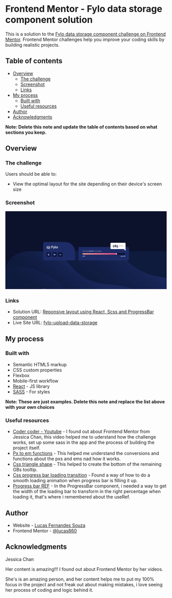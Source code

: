 # Frontend Mentor - Fylo data storage component solution

This is a solution to the [Fylo data storage component challenge on Frontend Mentor](https://www.frontendmentor.io/challenges/fylo-data-storage-component-1dZPRbV5n). Frontend Mentor challenges help you improve your coding skills by building realistic projects. 

## Table of contents

- [Overview](#overview)
  - [The challenge](#the-challenge)
  - [Screenshot](#screenshot)
  - [Links](#links)
- [My process](#my-process)
  - [Built with](#built-with)
  - [Useful resources](#useful-resources)
- [Author](#author)
- [Acknowledgments](#acknowledgments)

**Note: Delete this note and update the table of contents based on what sections you keep.**

## Overview

### The challenge

Users should be able to:

- View the optimal layout for the site depending on their device's screen size

### Screenshot

![](./src/assets/fylo-live.JPG)

### Links

- Solution URL: [Reponsive layout using React, Scss and ProgressBar component](https://www.frontendmentor.io/solutions/reponsive-layout-using-react-scss-and-progressbar-component-GPaLYuAGO)
- Live Site URL: [fylo-upload-data-storage](https://fylo-upload-data-storage.netlify.app)

## My process

### Built with

- Semantic HTML5 markup
- CSS custom properties
- Flexbox
- Mobile-first workflow
- [React](https://reactjs.org/) - JS library
- [SASS](https://sass-lang.com/) - For styles

**Note: These are just examples. Delete this note and replace the list above with your own choices**

### Useful resources

- [Coder coder - Youtube](https://www.youtube.com/watch?v=nI0BfXFjI1I) - I found out about Frontend Mentor from Jessica Chan, this video helped me to uderstand how the challenge works, set up some sass in the app and the process of building the project itself.
- [Px to em functions](https://css-tricks.com/snippets/sass/px-to-em-functions/) - This helped me understand the conversions and functions about the pxs and ems nad how it works.
- [Css triangle shape](https://css-tricks.com/the-shapes-of-css/) - This helped to create the bottom of the remaining GBs tooltip.
- [Css progress bar loading transition](https://dzuz14.medium.com/how-to-build-a-progress-bar-with-react-8c5e79731d1f) - Found a way of how to do a smooth loading animation when progress bar is filling it up.
- [Progress bar REF](https://stackoverflow.com/questions/43817118/how-to-get-the-width-of-a-react-element/56011277) - In the ProgressBar component, i needed a way to get the width of the loading bar to transform in the right percentage when loading it, that's where i remembered about the useRef.

## Author

- Website - [Lucas Fernandes Souza](fylo-upload-data-storage.netlify.app)
- Frontend Mentor - [@lucas860](https://www.frontendmentor.io/profile/lucas860)

## Acknowledgments

Jessica Chan

Her content is amazing!!! I found out about Frontend Mentor by her videos.

She's is an amazing person, and her content helps me to put my 100% focus in the project and not freak out about making mistakes, i love seeing her process of coding and logic behind it.

